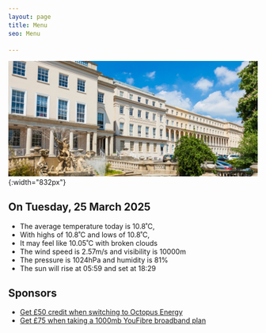 ```yaml
---
layout: page
title: Menu
seo: Menu

---
```


![Logo](/images/logo.jpg){:width="832px"}


<!-- weather_marker starts -->
## On Tuesday, 25 March 2025

- The average temperature today is 10.8˚C,
- With highs of 10.8˚C and lows of 10.8˚C,
- It may feel like 10.05˚C with broken clouds
- The wind speed is 2.57m/s and visibility is 10000m
- The pressure is 1024hPa and humidity is 81%
- The sun will rise at 05:59 and set at 18:29

<!-- weather_marker ends -->


## Sponsors

- [Get £50 credit when switching to Octopus Energy](https://bit.ly/3oD1nnS)
- [Get £75 when taking a 1000mb YouFibre broadband plan](https://aklam.io/91zWhU?)


